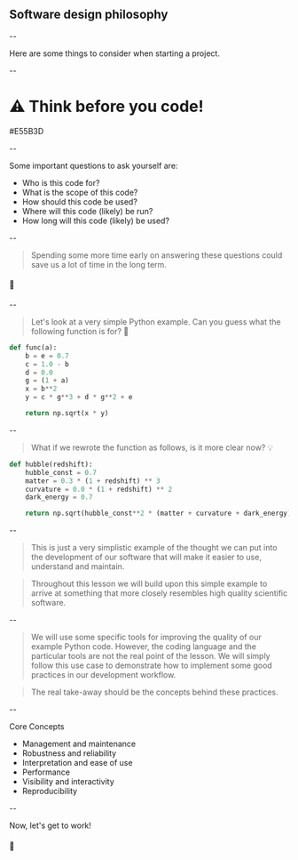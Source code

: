 ## Software design philosophy

--

Here are some things to consider when starting a project.

--

# ⚠️ Think before you code!

<background>#E55B3D</background> 

--

Some important questions to ask yourself are:

+ Who is this code for?
+ What is the scope of this code?
+ How should this code be used?
+ Where will this code (likely) be run?
+ How long will this code (likely) be used?

--

> Spending some more time early on answering these questions could save us a lot of time in the long term.

#### 🧐

--

> Let's look at a very simple Python example. Can you guess what the following function is for? 🤔

```python
def func(a):
    b = e = 0.7
    c = 1.0 - b
    d = 0.0
    g = (1 + a)
    x = b**2
    y = c * g**3 + d * g**2 + e

    return np.sqrt(x * y)
```

--

> What if we rewrote the function as follows, is it more clear now? 💡

```python
def hubble(redshift):
    hubble_const = 0.7
    matter = 0.3 * (1 + redshift) ** 3
    curvature = 0.0 * (1 + redshift) ** 2
    dark_energy = 0.7

    return np.sqrt(hubble_const**2 * (matter + curvature + dark_energy))
```

--

> This is just a very simplistic example of the thought we can put into the development of our software that will make it easier to use, understand and maintain.

> Throughout this lesson we will build upon this simple example to arrive at something that more closely resembles high quality scientific software.

--

> We will use some specific tools for improving the quality of our example Python code. However, the coding language and the particular tools are not the real point of the lesson. We will simply follow this use case to demonstrate how to implement some good practices in our development workflow.

> The real take-away should be the concepts behind these practices.

--

Core Concepts

+ Management and maintenance
+ Robustness and reliability
+ Interpretation and ease of use 
+ Performance
+ Visibility and interactivity
+ Reproducibility

--

Now, let's get to work! 

#### 💪